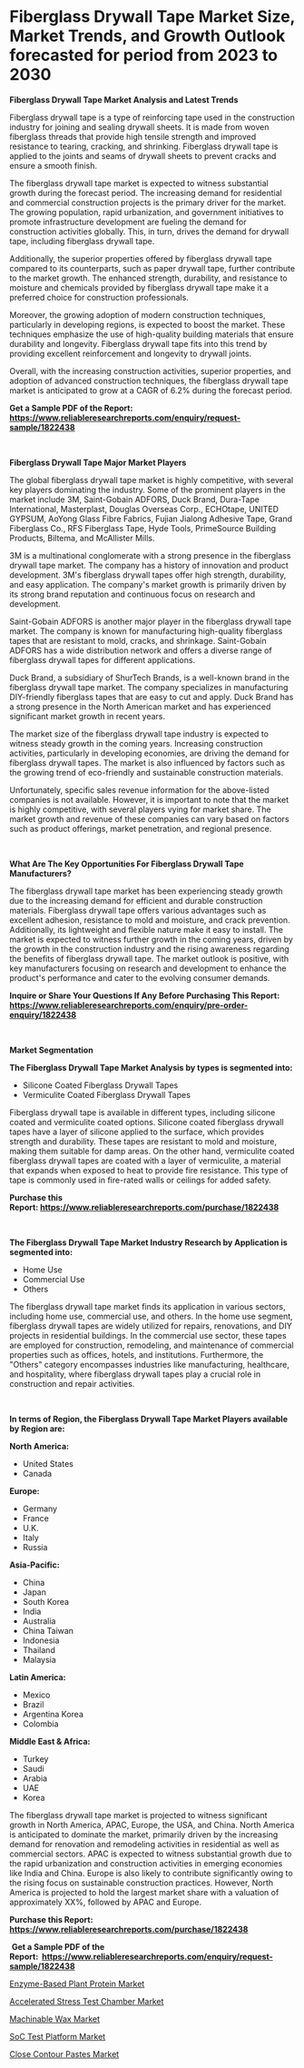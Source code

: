 <p><h1>Fiberglass Drywall Tape Market Size, Market Trends, and Growth Outlook forecasted for period from 2023 to 2030</h1></p><p><strong>Fiberglass Drywall Tape Market Analysis and Latest Trends</strong></p>
<p><p>Fiberglass drywall tape is a type of reinforcing tape used in the construction industry for joining and sealing drywall sheets. It is made from woven fiberglass threads that provide high tensile strength and improved resistance to tearing, cracking, and shrinking. Fiberglass drywall tape is applied to the joints and seams of drywall sheets to prevent cracks and ensure a smooth finish.</p><p>The fiberglass drywall tape market is expected to witness substantial growth during the forecast period. The increasing demand for residential and commercial construction projects is the primary driver for the market. The growing population, rapid urbanization, and government initiatives to promote infrastructure development are fueling the demand for construction activities globally. This, in turn, drives the demand for drywall tape, including fiberglass drywall tape.</p><p>Additionally, the superior properties offered by fiberglass drywall tape compared to its counterparts, such as paper drywall tape, further contribute to the market growth. The enhanced strength, durability, and resistance to moisture and chemicals provided by fiberglass drywall tape make it a preferred choice for construction professionals.</p><p>Moreover, the growing adoption of modern construction techniques, particularly in developing regions, is expected to boost the market. These techniques emphasize the use of high-quality building materials that ensure durability and longevity. Fiberglass drywall tape fits into this trend by providing excellent reinforcement and longevity to drywall joints.</p><p>Overall, with the increasing construction activities, superior properties, and adoption of advanced construction techniques, the fiberglass drywall tape market is anticipated to grow at a CAGR of 6.2% during the forecast period.</p></p>
<p><strong>Get a Sample PDF of the Report:&nbsp; <a href="https://www.reliableresearchreports.com/enquiry/request-sample/1822438">https://www.reliableresearchreports.com/enquiry/request-sample/1822438</a></strong></p>
<p>&nbsp;</p>
<p><strong>Fiberglass Drywall Tape Major Market Players</strong></p>
<p><p>The global fiberglass drywall tape market is highly competitive, with several key players dominating the industry. Some of the prominent players in the market include 3M, Saint-Gobain ADFORS, Duck Brand, Dura-Tape International, Masterplast, Douglas Overseas Corp., ECHOtape, UNITED GYPSUM, AoYong Glass Fibre Fabrics, Fujian Jialong Adhesive Tape, Grand Fiberglass Co., RFS Fiberglass Tape, Hyde Tools, PrimeSource Building Products, Biltema, and McAllister Mills.</p><p>3M is a multinational conglomerate with a strong presence in the fiberglass drywall tape market. The company has a history of innovation and product development. 3M's fiberglass drywall tapes offer high strength, durability, and easy application. The company's market growth is primarily driven by its strong brand reputation and continuous focus on research and development.</p><p>Saint-Gobain ADFORS is another major player in the fiberglass drywall tape market. The company is known for manufacturing high-quality fiberglass tapes that are resistant to mold, cracks, and shrinkage. Saint-Gobain ADFORS has a wide distribution network and offers a diverse range of fiberglass drywall tapes for different applications.</p><p>Duck Brand, a subsidiary of ShurTech Brands, is a well-known brand in the fiberglass drywall tape market. The company specializes in manufacturing DIY-friendly fiberglass tapes that are easy to cut and apply. Duck Brand has a strong presence in the North American market and has experienced significant market growth in recent years.</p><p>The market size of the fiberglass drywall tape industry is expected to witness steady growth in the coming years. Increasing construction activities, particularly in developing economies, are driving the demand for fiberglass drywall tapes. The market is also influenced by factors such as the growing trend of eco-friendly and sustainable construction materials.</p><p>Unfortunately, specific sales revenue information for the above-listed companies is not available. However, it is important to note that the market is highly competitive, with several players vying for market share. The market growth and revenue of these companies can vary based on factors such as product offerings, market penetration, and regional presence.</p></p>
<p>&nbsp;</p>
<p><strong>What Are The Key Opportunities For Fiberglass Drywall Tape Manufacturers?</strong></p>
<p><p>The fiberglass drywall tape market has been experiencing steady growth due to the increasing demand for efficient and durable construction materials. Fiberglass drywall tape offers various advantages such as excellent adhesion, resistance to mold and moisture, and crack prevention. Additionally, its lightweight and flexible nature make it easy to install. The market is expected to witness further growth in the coming years, driven by the growth in the construction industry and the rising awareness regarding the benefits of fiberglass drywall tape. The market outlook is positive, with key manufacturers focusing on research and development to enhance the product's performance and cater to the evolving consumer demands.</p></p>
<p><strong>Inquire or Share Your Questions If Any Before Purchasing This Report: <a href="https://www.reliableresearchreports.com/enquiry/pre-order-enquiry/1822438">https://www.reliableresearchreports.com/enquiry/pre-order-enquiry/1822438</a></strong></p>
<p>&nbsp;</p>
<p><strong>Market Segmentation</strong></p>
<p><strong>The Fiberglass Drywall Tape Market Analysis by types is segmented into:</strong></p>
<p><ul><li>Silicone Coated Fiberglass Drywall Tapes</li><li>Vermiculite Coated Fiberglass Drywall Tapes</li></ul></p>
<p><p>Fiberglass drywall tape is available in different types, including silicone coated and vermiculite coated options. Silicone coated fiberglass drywall tapes have a layer of silicone applied to the surface, which provides strength and durability. These tapes are resistant to mold and moisture, making them suitable for damp areas. On the other hand, vermiculite coated fiberglass drywall tapes are coated with a layer of vermiculite, a material that expands when exposed to heat to provide fire resistance. This type of tape is commonly used in fire-rated walls or ceilings for added safety.</p></p>
<p><strong>Purchase this Report:&nbsp;<a href="https://www.reliableresearchreports.com/purchase/1822438">https://www.reliableresearchreports.com/purchase/1822438</a></strong></p>
<p>&nbsp;</p>
<p><strong>The Fiberglass Drywall Tape Market Industry Research by Application is segmented into:</strong></p>
<p><ul><li>Home Use</li><li>Commercial Use</li><li>Others</li></ul></p>
<p><p>The fiberglass drywall tape market finds its application in various sectors, including home use, commercial use, and others. In the home use segment, fiberglass drywall tapes are widely utilized for repairs, renovations, and DIY projects in residential buildings. In the commercial use sector, these tapes are employed for construction, remodeling, and maintenance of commercial properties such as offices, hotels, and institutions. Furthermore, the "Others" category encompasses industries like manufacturing, healthcare, and hospitality, where fiberglass drywall tapes play a crucial role in construction and repair activities.</p></p>
<p>&nbsp;</p>
<p><strong>In terms of Region, the Fiberglass Drywall Tape Market Players available by Region are:</strong></p>
<p>
    <p> <strong> North America: </strong>
        <ul>
            <li>United States</li>
            <li>Canada</li>
        </ul>
        </p> 
    <p> <strong> Europe: </strong>
        <ul>
            <li>Germany</li>
            <li>France</li>
            <li>U.K.</li>
            <li>Italy</li>
            <li>Russia</li>
        </ul>
        </p> 
    <p> <strong> Asia-Pacific: </strong>
        <ul>
            <li>China</li>
            <li>Japan</li>
            <li>South Korea</li>
            <li>India</li>
            <li>Australia</li>
            <li>China Taiwan</li>
            <li>Indonesia</li>
            <li>Thailand</li>
            <li>Malaysia</li>
        </ul>
        </p> 
    <p> <strong> Latin America: </strong>
        <ul>
            <li>Mexico</li>
            <li>Brazil</li>
            <li>Argentina Korea</li>
            <li>Colombia</li>
        </ul>
        </p> 
    <p> <strong> Middle East & Africa: </strong>
        <ul>
            <li>Turkey</li>
            <li>Saudi</li>
            <li>Arabia</li>
            <li>UAE</li>
            <li>Korea</li>
        </ul>
    </p>
    </p>
<p><p>The fiberglass drywall tape market is projected to witness significant growth in North America, APAC, Europe, the USA, and China. North America is anticipated to dominate the market, primarily driven by the increasing demand for renovation and remodeling activities in residential as well as commercial sectors. APAC is expected to witness substantial growth due to the rapid urbanization and construction activities in emerging economies like India and China. Europe is also likely to contribute significantly owing to the rising focus on sustainable construction practices. However, North America is projected to hold the largest market share with a valuation of approximately XX%, followed by APAC and Europe.</p></p>
<p><strong>Purchase this Report: <a href="https://www.reliableresearchreports.com/purchase/1822438">https://www.reliableresearchreports.com/purchase/1822438</a></strong></p>
<p>&nbsp;<strong>Get a Sample PDF of the Report:&nbsp;&nbsp;<a href="https://www.reliableresearchreports.com/enquiry/request-sample/1822438">https://www.reliableresearchreports.com/enquiry/request-sample/1822438</a></strong></p>
<p><strong></strong></p>
<p><p><a href="https://medium.com/@pauladams6h/enzyme-based-plant-protein-market-trends-and-market-analysis-forecasted-for-period-2023-2030-14a7a83bb785">Enzyme-Based Plant Protein Market</a></p><p><a href="https://medium.com/@deniseharvey70/accelerated-stress-test-chamber-market-outlook-industry-overview-and-forecast-2023-to-2030-c94885bdbf66">Accelerated Stress Test Chamber Market</a></p><p><a href="https://github.com/jonneygiverf/Market-Research-Report-List-1/blob/main/machinable-wax-market.md">Machinable Wax Market</a></p><p><a href="https://medium.com/@christinascott1938/soc-test-platform-market-size-and-market-trends-complete-industry-overview-2023-to-2030-765822a99b33">SoC Test Platform Market</a></p><p><a href="https://github.com/dziulagalemab/Market-Research-Report-List-1/blob/main/close-contour-pastes-market.md">Close Contour Pastes Market</a></p></p>